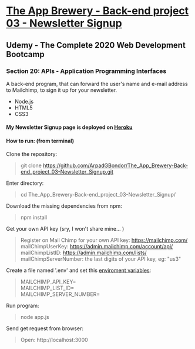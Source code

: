 # [The App Brewery - Back-end project 03 - Newsletter Signup](https://gabriel-newsletter-signup.herokuapp.com/)

## Udemy - The Complete 2020 Web Development Bootcamp
### Section 20: APIs - Application Programming Interfaces
A back-end program, that can forward the user's name and e-mail address to Mailchimp, to sign it up for your newsletter.
 - Node.js
 - HTML5
 - CSS3

#### My Newsletter Signup page is deployed on [Heroku](https://gabriel-newsletter-signup.herokuapp.com/)

#### How to run: (from terminal)
 Clone the repository:
 > git clone https://github.com/ArpadGBondor/The_App_Brewery-Back-end_project_03-Newsletter_Signup.git

 Enter directory:
 > cd The_App_Brewery-Back-end_project_03-Newsletter_Signup/

 Download the missing dependencies from npm:
 > npm install

 Get your own API key (sry, I won't share mine... )
 > Register on Mail Chimp for your own API key: https://mailchimp.com/  
 > mailChimpUserKey: https://admin.mailchimp.com/account/api/  
 > mailChimpListID: https://admin.mailchimp.com/lists/  
 > mailChimpServerNumber: the last digits of your API key, eg: "us3"

 Create a file named '.env' and set this [enviroment variables](https://www.npmjs.com/package/dotenv):
 > MAILCHIMP_API_KEY=  
 > MAILCHIMP_LIST_ID=  
 > MAILCHIMP_SERVER_NUMBER=  

 Run program:
 > node app.js

 Send get request from browser:
 > Open: http://localhost:3000
